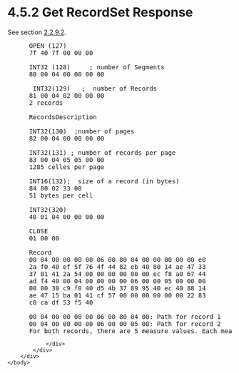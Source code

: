 <html dir="LTR" xmlns:mshelp="http://msdn.microsoft.com/mshelp" xmlns:ddue="http://ddue.schemas.microsoft.com/authoring/2003/5" xmlns:xlink="http://www.w3.org/1999/xlink" xmlns:tool="http://www.microsoft.com/tooltip">
    <head>
        <meta http-equiv="Content-Type" content="text/html; CHARSET=utf-8"></meta>
        <meta name="save" content="history"></meta>
        <title>4.5.2 Get RecordSet Response</title>
        <xml>
            <mshelp:toctitle title="4.5.2 Get RecordSet Response"></mshelp:toctitle>
            <mshelp:rltitle title="[MS-SSAS8]: Get RecordSet Response"></mshelp:rltitle>
            <mshelp:keyword index="A" term="9c2c26e3-87b2-4da8-b3ba-e986b12ff1eb"></mshelp:keyword>
            <mshelp:attr name="DCSext.ContentType" value="open specification"></mshelp:attr>
            <mshelp:attr name="AssetID" value="9c2c26e3-87b2-4da8-b3ba-e986b12ff1eb"></mshelp:attr>
            <mshelp:attr name="TopicType" value="kbRef"></mshelp:attr>
            <mshelp:attr name="DCSext.Title" value="[MS-SSAS8]: Get RecordSet Response" />
        </xml>
    </head>
    <body>
        <div id="header">
            <h1 class="heading">4.5.2 Get RecordSet Response</h1>
        </div>
        <div id="mainSection">
            <div id="mainBody">
                <div id="allHistory" class="saveHistory"></div>
                <div id="sectionSection0" class="section" name="collapseableSection">
                    

<p>See section <a href="f7a24ba6-6239-48ef-8014-74bf69bd3062.html">2.2.9.2</a>.</p>

<dl>
<dd>
<div><pre> OPEN (127)
 7f 40 7f 00 00 00
  
 INT32 (128)     ; number of Segments
 80 00 04 00 00 00 00
  
  INT32(129)   ;  number of Records
 81 00 04 02 00 00 00
 2 records
  
 RecordsDescription
  
 INT32(130)  ;number of pages
 82 00 04 00 00 00 00
  
 INT32(131) ; number of records per page
 83 00 04 05 05 00 00
 1285 celles per page
  
 INT16(132);  size of a record (in bytes)
 84 00 02 33 00
 51 bytes per cell
  
 INT32(320)
 40 01 04 00 00 00 00
  
 CLOSE
 01 00 00
  
 Record 
 00 04 00 00 00 00 06 00 80 04 00 00 00 00 00 e0  
 2a f0 40 ef 5f 76 4f 44 82 eb 40 80 14 ae 47 33  
 37 01 41 2a 54 00 00 00 00 00 00 ec f8 a0 67 44  
 ad f4 40 00 04 00 00 00 00 06 00 00 05 00 00 00  
 00 00 30 c9 f0 40 d5 4b 37 89 95 40 ec 40 88 14  
 ae 47 15 ba 01 41 cf 57 00 00 00 00 00 00 22 83  
 c0 ca df 53 f5 40 
  
 00 04 00 00 00 00 06 00 80 04 00: Path for record 1
 00 04 00 00 00 00 06 00 00 05 00: Path for record 2
 For both records, there are 5 measure values. Each measure is a Double (8 bytes). 
</pre></div>
</dd></dl>


                </div>
            </div>
        </div>
    </body>
</html>